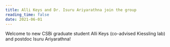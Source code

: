 ```yaml
---
title: Alli Keys and Dr. Isuru Ariyarathna join the group
reading_time: false
date: 2021-06-01
---
```


Welcome to new CSBi graduate student Alli Keys (co-advised Kiessling lab) and postdoc Isuru Ariyarathna!

<!--more-->
